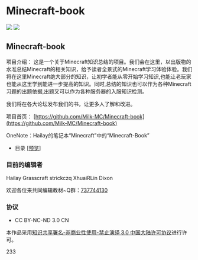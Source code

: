 # Minecraft-book

![](https://img.shields.io/badge/ver-0.0.0-brightgreen.svg) ![](https://img.shields.io/badge/license-CC_BY_NC_ND_3.0_CN-000000.svg)

## Minecraft-book

项目介绍： 这是一个关于Minecraft知识总结的项目。我们会在这里，以出版物的水准总结Minecraft的相关知识，给予读者全景式的Minecraft学习体验体验。我们将在这里Minecraft绝大部分的知识，让初学者能从零开始学习知识,也能让老玩家也能从这里学到能进一步提高的知识。同时,总结的知识也可以作为各种Minecraft习题的出题依据,出题又可以作为各种服务器的入服知识检测。

我们将在各大论坛发布我们的书，让更多人了解和改进。

项目首页： [https://github.com/Milk-MC/Minecraft-book](https://github.com/Milk-MC/Minecraft-book)

OneNote：Hailay的笔记本“Minecraft”中的“Minecraft-Book”

* 目录 \[[预览](https://github.com/Milk-MC/Minecraft-book/blob/master/目录.md)\]

### 目前的编辑者

Hailay Grasscraft strickczq XhuaiRLin Dixon

欢迎各位来共同编辑教材~Q群：[737744130](http://shang.qq.com/wpa/qunwpa?idkey=d36adb27045affe1e7a68bda61f72f46ab8dff6ee6bd5906b61659dc8ab95df9)

### 协议

* CC BY-NC-ND 3.0 CN

  
本作品采用[知识共享署名-非商业性使用-禁止演绎 3.0 中国大陆许可协议](http://creativecommons.org/licenses/by-nc-nd/3.0/cn/)进行许可。

233

